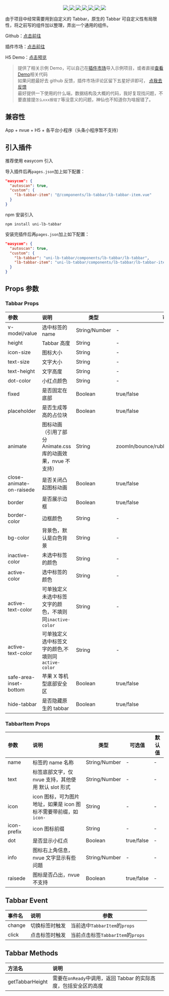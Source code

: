 <p align="center">
  <a href="https://github.com/liub1934/uni-lb-tabbar">
    <img src="https://img.shields.io/github/stars/liub1934/uni-lb-tabbar">
  </a>
  <a href="https://github.com/liub1934/uni-lb-tabbar/fork">
    <img src="https://img.shields.io/github/forks/liub1934/uni-lb-tabbar">
  </a>
  <a href="https://github.com/liub1934/uni-lb-tabbar/issues">
    <img src="https://img.shields.io/github/issues/liub1934/uni-lb-tabbar">
  </a>
  <a href="https://www.npmjs.com/package/uni-lb-tabbar">
    <img src="https://img.shields.io/npm/v/uni-lb-tabbar">
  </a>
  <a href="https://npmcharts.com/compare/uni-lb-tabbar?minimal=true">
    <img src="https://img.shields.io/npm/dm/uni-lb-tabbar">
  </a>
  <a href="https://standardjs.com">
    <img src="https://img.shields.io/badge/code%20style-standard-brightgreen">
  </a>
  <a href="https://github.com/liub1934/uni-lb-tabbar/blob/master/LICENSE">
    <img src="https://img.shields.io/github/license/liub1934/uni-lb-tabbar">
  </a>
</p>

由于项目中经常需要用到自定义的 Tabbar，原生的 Tabbar 可自定义性有局限性，将之前写的组件加以整理，弄出一个通用的组件。

Github：[点击前往](https://github.com/liub1934/uni-lb-tabbar)

插件市场：[点击前往](https://ext.dcloud.net.cn/plugin?id=4124)

H5 Demo：[点击预览](https://github.liubing.me/uni-lb-tabbar)

> 提供了相关示例 Demo，可以自己在[插件市场](https://ext.dcloud.net.cn/plugin?id=4124)导入示例项目，或者直接[查看 Demo](https://github.com/liub1934/uni-lb-tabbar/tree/master/pages/demos)相关代码  
> 如果问题最好去 github 反馈，插件市场评论区留下五星好评即可， [点我去反馈](https://github.com/liub1934/uni-lb-tabbar/issues/new)  
> 最好提供一下使用的什么端，数据结构及大概的代码，我好复现找问题，不要直接提`怎么xxx报错了`等没意义的问题，神仙也不知道你为啥报错了。

## 兼容性

App + nvue + H5 + 各平台小程序（头条小程序暂不支持）

## 引入插件

推荐使用 easycom 引入

导入插件后再`pages.json`加上如下配置：

```json
"easycom": {
  "autoscan": true,
  "custom": {
    "lb-tabbar-item": "@/components/lb-tabbar/lb-tabbar-item.vue"
  }
}
```

npm 安装引入

```shell
npm install uni-lb-tabbar
```

安装完插件后再`pages.json`加上如下配置：

```json
"easycom": {
  "autoscan": true,
  "custom": {
    "lb-tabbar": "uni-lb-tabbar/components/lb-tabbar/lb-tabbar",
    "lb-tabbar-item": "uni-lb-tabbar/components/lb-tabbar/lb-tabbar-item"
  }
}
```

## Props 参数

### Tabbar Props

| 参数                     | 说明                                                         | 类型          | 可选值                                   | 默认值  |
| :----------------------- | :----------------------------------------------------------- | ------------- | ---------------------------------------- | ------- |
| v-model/value            | 选中标签的 name                                              | String/Number | -                                        | -       |
| height                   | Tabbar 高度                                                  | String        | -                                        | 50px    |
| icon-size                | 图标大小                                                     | String        | -                                        | 22px    |
| text-size                | 文字大小                                                     | String        | -                                        | 12px    |
| text-height              | 文字高度                                                     | String        | -                                        | 18px    |
| dot-color                | 小红点颜色                                                   | String        | -                                        | #F56C6C |
| fixed                    | 是否固定在底部                                               | Boolean       | true/false                               | true    |
| placeholder              | 是否生成等高的占位块                                         | Boolean       | true/false                               | true    |
| animate                  | 图标动画（引用了部分 Animate.css 库的动画效果，nvue 不支持） | String        | zoomIn/bounce/rubberBand/bounceIn/fadeIn | -       |
| close-animate-on-raisede | 是否关闭凸起图标动画                                         | Boolean       | true/false                               | true    |
| border                   | 是否展示边框                                                 | Boolean       | true/false                               | true    |
| border-color             | 边框颜色                                                     | String        | -                                        | #DCDFE6 |
| bg-color                 | 背景色，默认是白色背景                                       | String        | -                                        | #FFF    |
| inactive-color           | 未选中标签的颜色                                             | String        | -                                        | #909399 |
| active-color             | 选中标签的颜色                                               | String        | -                                        | #409EFF |
| active-text-color        | 可单独定义未选中标签文字的颜色，不填则同`inactive-color`     | String        | -                                        | -       |
| active-text-color        | 可单独定义选中标签文字的颜色,不填则同`active-color`          | String        | -                                        | -       |
| safe-area-inset-bottom   | 苹果 X 等机型底部安全区                                      | Boolean       | true/false                               | true    |
| hide-tabbar              | 是否隐藏原生的 tabbar                                        | Boolean       | true/false                               | true    |

### TabbarItem Props

| 参数        | 说明                                                             | 类型          | 可选值     | 默认值 |
| :---------- | :--------------------------------------------------------------- | ------------- | ---------- | ------ |
| name        | 标签的 name 名称                                                 | String/Number | -          | -      |
| text        | 标签底部文字，仅 nvue 支持，其他使用 默认 slot 形式              | String/Number | -          | -      |
| icon        | icon 图标，可为图片地址，如果是 icon 图标不需要带前缀，如`icon-` | String        | -          | -      |
| icon-prefix | icon 图标前缀                                                    | String        | -          | -      |
| dot         | 是否显示小红点                                                   | Boolean       | true/false | -      |
| info        | 图标右上角信息，nvue 文字显示有些问题                            | String/Number | -          | -      |
| raisede     | 图标是否凸出，nvue 不支持                                        | Boolean       | true/false | -      |

## Tabbar Event

| 事件名 | 说明           | 参数                              |
| :----- | :------------- | --------------------------------- |
| change | 切换标签时触发 | 当前选中`TabbarItem`的`props`     |
| click  | 点击标签时触发 | 当前点击标签`TabbarItem`的`props` |

## Tabbar Methods

| 方法名          | 说明                                                            |
| :-------------- | :-------------------------------------------------------------- |
| getTabbarHeight | 需要在`onReady`中调用，返回 Tabbar 的实际高度，包括安全区的高度 |
